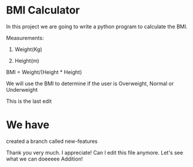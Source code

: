 # BMI Calculator

In this project we are going to write a python program to calculate the BMI.


Measurements:

1. Weight(Kg)

2. Height(m)

BMI = Weight/(Height * Height)

We will use the BMI to determine if the user is Overweight, Normal or Underweight

This is the last edit

# We have
created a branch called new-features

Thank you very much. I appreciate! Can I edit this file anymore. Let's see what we can doeeeee
Addition!
